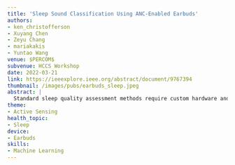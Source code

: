 ```yaml
---
title: 'Sleep Sound Classification Using ANC-Enabled Earbuds'
authors: 
- ken_christofferson
- Xuyang Chen
- Zeyu Chang
- mariakakis
- Yuntao Wang
venue: $PERCOM$
subvenue: HCCS Workshop
date: 2022-03-21
link: https://ieeexplore.ieee.org/abstract/document/9767394
thumbnail: /images/pubs/earbuds_sleep.jpeg
abstract: |
  Standard sleep quality assessment methods require custom hardware and professional observation, limiting the diagnosis of sleep disorders to specialized sleep clinics. In this work, we leverage the internal and external microphones present in active noise-cancelling earbuds to distinguish sounds associated with poor or disordered sleep, thereby enabling athome continuous sleep sound monitoring. The sleep sounds our system is able to recognize include, but are not limited to, snoring, teeth grinding, and restless movement. We analyze the resulting dual-channel audio using a lightweight deep learning model built around a variation of the temporal shift module that has been optimized for audio. The model was designed to have a low memory and computational footprint, making it suitable to be run on a smartphone or the earbuds themselves. We evaluate our approach on a dataset of 8 sound categories generated from 20 participants. We achieve a classification accuracy of 91.0% and an F1-score of 0.845.
theme:
- Active Sensing
health_topic:
- Sleep
device:
- Earbuds
skills:
- Machine Learning
---
```

